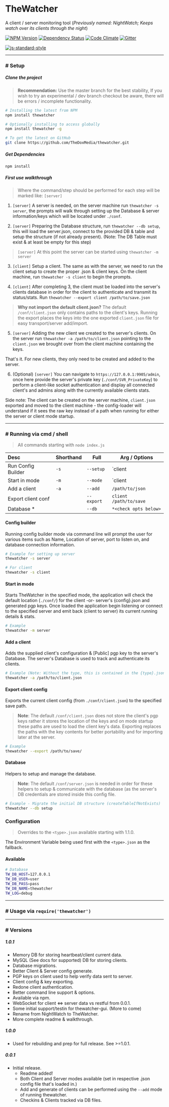 TheWatcher
==========

A client / server monitoring tool (*Previously named: NightWatch; Keeps watch over its clients through the night*)

[![NPM Version][npm-badge]][npm-url] [![Dependency Status][david-dm-badge]][david-dm-url] [![Code Climate][code-climate-badge]][code-climate-url] [![Gitter][gitter-badge]][gitter-url]

[![js-standard-style][js-standard-badge]][js-standard-url]


---

### # Setup

##### Clone the project

> **Recommendation:** Use the master branch for the best stability,
  If you wish to try an experimental / dev branch checkout be aware, there
  will be errors / incomplete functionality.

```bash
# Installing the latest from NPM
npm install thewatcher

# Optionally installing to access globally
npm install thewatcher -g

# To get the latest on GitHub
git clone https://github.com/TheDoxMedia/thewatcher.git
```

##### Get Dependencies

```
npm install
```

##### First use walkthrough

> Where the command/step should be performed for each step will be marked like: `[server]` 

1. `[server]` A server is needed, on the server machine run `thewatcher -s server`, the
prompts will walk through setting up the Database & server information/keys which will
be located under `./conf`.

2. `[server]` Preparing the Database structure, run `thewatcher --db setup`, this will load
the server.json, connect to the provided DB & table and setup the structure (if not already
present).  (Note: The DB Table must exist & at least be empty for this step)

  >`[server]` At this point the server can be started using `thewatcher -m server`

3. `[client]` Setup a client. The same as with the server, we need to run the client setup to
create the proper .json & client keys. On the client machine, run `thewatcher -s client`
to begin the prompts.

4. `[client]` After completing 3, the client must be loaded into the server's clients database
in order for the client to authenticate and transmit its status/stats. Run `thewatcher --export client /path/to/save.json`

 > **Why not import the default client.json?** The default `/conf/client.json` only contains
 paths to the client's keys. Running the export places the keys into the one exported
 `client.json` file for easy transport/server add/import.

5. `[server]` Adding the new client we created to the server's clients. On the server
run `thewatcher -a /path/to/client.json` pointing to the `client.json` we brought over
from the client machine containing the keys.

 That's it.  For new clients, they only need to be created and added to the server.

6. (Optional) `[server]` You can navigate to `https://127.0.0.1:9905/admin`, once here
provide the server's private key (`./conf/SVR_PrivateKey`) to perform a client-like socket
authentication and display all connected client's and admins along with the currently
available clients stats.

Side note: The client can be created on the server machine, `client.json` exported and
moved to the client machine - the config-loader will understand if it sees the raw key
instead of a path when running for either the server or client mode startup.


---

### # Running via cmd / shell
> All commands starting with `node index.js`

| Desc               | Shorthand     | Full       | Arg / Options            |
|:-------------------|---------------|------------|--------------------------|
| Run Config Builder | `-s`          | `--setup`  |  `client | server`       |
| Start in mode      | `-m`          | `--mode`   |  `client | server`       |
| Add a client       | `-a`          | `--add`    |  `/path/to/json`         |
| Export client conf |               | `--export` |  `client` `/path/to/save`|
| Database *         |               | `--db`     |  `*<check opts below>`   |


#### Config builder

Running config builder mode via command line will prompt the user
for various items such as Name, Location of server, port to listen on, and
database connection information.

```bash
# Example for setting up server
thewatcher -s server

# For client
thewatcher -s client
```


#### Start in mode

Starts TheWatcher in the specified mode, the application will
check the default location (`./conf/`) for the client -or- server's {config}.json
and generated pgp keys. Once loaded the application begin listening or connect to
the specified server and emit back (client to server) its current running details
& stats.

```bash
# Example
thewatcher -m server
```


#### Add a client

Adds the supplied client's configuration & [Public] pgp key to the server's Database.
The server's Database is used to track and authenticate its clients.

```bash
# Example (Note: Without the type, this is contained in the {type}.json file)
thewatcher -a /path/to/client.json
```


#### Export client config

Exports the current client config (from `./conf/client.json`) to the specified
save path.

> **Note**: The default `/conf/client.json` does not store the client's pgp keys
rather it stores the location of the keys and on mode startup these paths are
used to load the client key's data. Exporting replaces the paths with the key
contents for better portability and for importing later at the server.

```bash
# Example
thewatcher --export /path/to/save/
```

#### Database

Helpers to setup and manage the database.

> **Note**: The default `/conf/server.json` is needed in order for these helpers
to setup & communicate with the database (as the server's DB credentials are stored
inside this config file.

```bash
# Example - Migrate the initial DB structure (createTableIfNotExists)
thewatcher --db setup
```

### Configuration

> Overrides to the `<type>.json` available starting with 1.1.0.

The Environment Variable being used first with the `<type>.json` as the fallback.

#### Available
```bash
# Database
TW_DB_HOST=127.0.0.1
TW_DB_USER=user
TW_DB_PASS=pass
TW_DB_NAME=thewatcher
TW_LOG=debug
```

---


### # Usage via `require('thewatcher')`



---

### # Versions
##### 1.0.1
  - Memory DB for storing heartbeat/client current data.
  - MySQL (See docs for supported) DB for storing clients.
  - Database migrations.
  - Better Client & Server config generate.
  - PGP keys on client used to help verify data sent to server.
  - Client config & key exporting.
  - Redone client authentication.
  - Better command line support & options.
  - Available via npm.
  - WebSocket for client <=> server data vs restful from 0.0.1.
  - Some initial support/testin for thewatcher-gui. (More to come)
  - Rename from NightWatch to TheWatcher.
  - More complete readme & walkthrough.
        
##### 1.0.0
  - Used for rebuilding and prep for full release. See >=1.0.1.

##### 0.0.1
  - Initial release.
    - Readme added!
    - Both Client and Server modes available (set in respective .json config file that's loaded in.)
    - Add and generate of clients can be performed using the `--add` mode of running thewatcher.
    - Checkins & Clients tracked via DB files.

[npm-url]: https://www.npmjs.com/package/thewatcher
[npm-badge]: https://img.shields.io/npm/v/thewatcher.svg?style=flat-square
[code-climate-url]: https://codeclimate.com/github/TheDoxMedia/thewatcher
[code-climate-badge]: https://img.shields.io/codeclimate/github/TheDoxMedia/thewatcher.svg?style=flat-square
[david-dm-url]: https://david-dm.org/thedoxmedia/thewatcher
[david-dm-badge]: https://img.shields.io/david/TheDoxMedia/thewatcher.svg?style=flat-square
[js-standard-badge]: https://cdn.rawgit.com/feross/standard/master/badge.svg
[js-standard-url]: https://github.com/feross/standard
[gitter-badge]: https://img.shields.io/gitter/room/nwjs/nw.js.svg?style=flat-square
[gitter-url]: https://gitter.im/TheDoxMedia/thewatcher